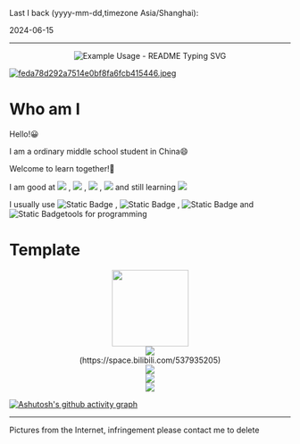 Last I back (yyyy-mm-dd,timezone Asia/Shanghai):

2024-06-15

-----------
<p align="center">
  <img src="https://readme-typing-svg.demolab.com/?lines=Welcome+to+my+Github+homepage!;欢迎来到我的Github主页！&font=Fira%20Code&center=true&width=380&height=50&duration=4000&pause=1000" alt="Example Usage - README Typing SVG">
</p>

[![feda78d292a7514e0bf8fa6fcb415446.jpeg](https://s1.imagehub.cc/images/2024/04/30/feda78d292a7514e0bf8fa6fcb415446.jpeg)](https://www.imagehub.cc/image/bbnMG0)

# Who am I

Hello!😀

I am a ordinary middle school student in China😄

Welcome to learn together!👏

I am good at <span > <img src="https://img.shields.io/badge/-HTML-E34F26?style=flat-square&logo=html5&logoColor=white" /> , <img src="https://img.shields.io/badge/-CSS-1572B6?style=flat-square&logo=css3" /> , <img src="https://img.shields.io/badge/-JavaScript-oringe?style=flat-square&logo=javascript" /> , <img src="https://img.shields.io/badge/-Python-46D9E0?style=flat-square&logo=python&logoColor=white" /> </span> and still learning <span > <img src="https://img.shields.io/badge/-C++-7CE046?style=flat-square&logo=c&logoColor=white" /> 

I usually use ![Static Badge]( https://img.shields.io/badge/Pycharm-4DE046)
, ![Static Badge]( https://img.shields.io/badge/Visual%20Studio-D946E0) , ![Static Badge]( https://img.shields.io/badge/Git-1F4EC4) and ![Static Badge]( https://img.shields.io/badge/CLion-46D3E0)tools for programming

# Template

<div align="center"> <img height="137px" src="https://github-readme-stats.vercel.app/api?username=gvzgithub&hide_title=true&hide_border=true&show_icons=trueline_height=21&text_color=000&icon_color=000&bg_color=0,ea6161,ffc64d,fffc4d,52fa5a&theme=graywhite" /> </div>

<div align="center"> <img src="https://stats.justsong.cn/api/bilibili?id=537935205"> </div>
<div align="center"> (https://space.bilibili.com/537935205) </div>

<div align="center"> <img src="https://github-readme-stats.vercel.app/api/top-langs/?username=gvzgithub&hide_title=true&hide_border=true&layout=compact&langs_count=6&text_color=000&icon_color=fff&bg_color=0,52fa5a,4dfcff,c64dff&theme=graywhite" /> </div>

<div align="center"> <img src="https://github-readme-streak-stats.herokuapp.com/?user=gvzgithub" /> </div>

<div align="center"> <img src="https://github-profile-trophy.vercel.app/?username=gvzgithub" /> </div>

[![Ashutosh's github activity graph](https://github-readme-activity-graph.vercel.app/graph?username=gvzgithub)](https://github.com/ashutosh00710/github-readme-activity-graph)

---------
Pictures from the Internet, infringement please contact me to delete








<!---
gvzgithub/gvzgithub is a ✨ special ✨ repository because its `README.md` (this file) appears on your GitHub profile.
You can click the Preview link to take a look at your changes.
--->
